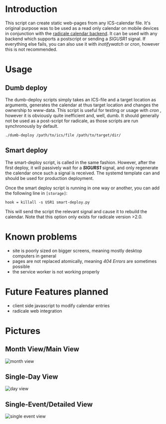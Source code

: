 # Introduction
This script can create static web-pages from any ICS-calendar file. It's original purpose was to be used as a read only calendar on mobile devices in conjunction with the [radicale calendar backend](https://radicale.org/). It can be used with any backend which supports a postscript or sending a *SIGUSR1* signal. If everything else fails, you can also use it with *inotifywatch* or *cron*, however this is not recommended.

# Usage
## Dumb deploy
The dumb-deploy scripts simply takes an ICS-file and a target location as arguments, generates the calendar at thus target location and changes the ownership to www-data. This script is useful for testing or usage with *cron* , however it is obviously quite inefficient and, well, dumb. It should generally not be used as a post-script for radicale, as those scripts are run synchronously by default.

    ./dumb-deploy /path/to/ics/file /path/to/target/dir/

## Smart deploy
The smart-deploy script, is called in the same fashion. However, after the first deploy, it will passively wait for a ***SIGURS1*** signal, and only regenerate the calendar once such a signal is received. The systemd template can and should be used for production deployment.

Once the smart deploy script is running in one way or another, you can add the following line in ``[storage]``:

    hook = killall -s USR1 smart-deploy.py

This will send the script the relevant signal and cause it to rebuild the calendar. Note that this option only exists for radicale version >2.0.

# Known problems
* site is poorly sized on bigger screens, meaning mostly desktop computers in general
* pages are not replaced atomically, meaning *404 Errors* are sometimes possible
* the service worker is not working properly

# Future Features planned
* client side javascript to modify calendar entries
* radicale web integration

# Pictures
## Month View/Main View
![month view](https://media.atlantishq.de/month-view.png)

## Single-Day View
![day view](https://media.atlantishq.de/day-view.png)

## Single-Event/Detailed View
![single event view](https://media.atlantishq.de/event-view.png)


